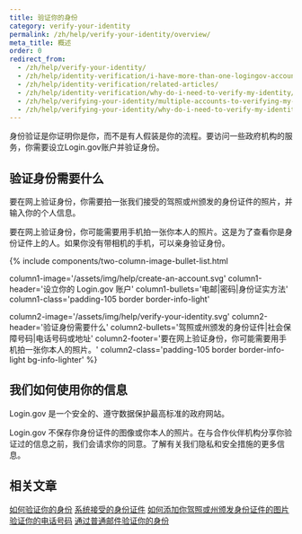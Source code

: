 ```yaml
---
title: 验证你的身份
category: verify-your-identity
permalink: /zh/help/verify-your-identity/overview/
meta_title: 概述
order: 0
redirect_from:
  - /zh/help/verify-your-identity/
  - /zh/help/identity-verification/i-have-more-than-one-logingov-account-can-I-verify-my-identity-for-all-of-them/
  - /zh/help/identity-verification/related-articles/
  - /zh/help/identity-verification/why-do-i-need-to-verify-my-identity/
  - /zh/help/verifying-your-identity/multiple-accounts-to-verifying-my-identity-for/
  - /zh/help/verifying-your-identity/why-do-i-need-to-verify-my-identity/
---
```


身份验证是你证明你是你，而不是有人假装是你的流程。要访问一些政府机构的服务，你需要设立Login.gov账户并验证身份。

## 验证身份需要什么

要在网上验证身份，你需要拍一张我们接受的驾照或州颁发的身份证件的照片，并输入你的个人信息。

要在网上验证身份，你可能需要用手机拍一张你本人的照片。这是为了查看你是身份证件上的人。如果你没有带相机的手机，可以亲身验证身份。

{%
  include components/two-column-image-bullet-list.html

  column1-image='/assets/img/help/create-an-account.svg'
  column1-header='设立你的 Login.gov 账户'
  column1-bullets='电邮|密码|身份证实方法'
  column1-class='padding-105 border border-info-light'

  column2-image='/assets/img/help/verify-your-identity.svg'
  column2-header='验证身份需要什么'
  column2-bullets='驾照或州颁发的身份证件|社会保障号码|电话号码或地址'
  column2-footer='要在网上验证身份，你可能需要用手机拍一张你本人的照片。'
  column2-class='padding-105 border border-info-light bg-info-lighter'
%}

## 我们如何使用你的信息

Login.gov 是一个安全的、遵守数据保护最高标准的政府网站。

Login.gov 不保存你身份证件的图像或你本人的照片。在与合作伙伴机构分享你验证过的信息之前，我们会请求你的同意。了解有关我们隐私和安全措施的更多信息。

## 相关文章

[如何验证你的身份](/zh/help/verify-your-identity/how-to-verify-your-identity/)
[系统接受的身份证件](/zh/help/verify-your-identity/accepted-identification-documents/)
[如何添加你驾照或州颁发身份证件的图片](/zh/help/verify-your-identity/how-to-add-images-of-your-state-issued-id/)
[验证你的电话号码](/zh/help/verify-your-identity/phone-number/)
[通过普通邮件验证你的身份](/help/verify-your-identity/verify-your-address-by-mail/)
